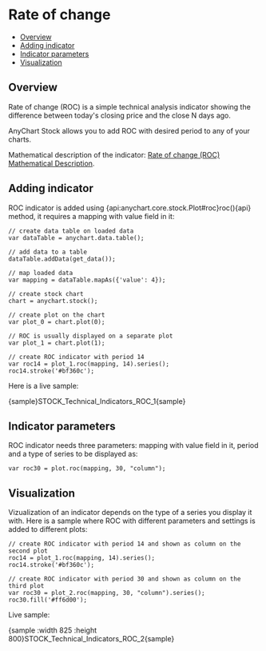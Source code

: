 # Rate of change

* [Overview](#overview)
* [Adding indicator](#adding_indicator)
* [Indicator parameters](#indicator_parameters)
* [Visualization](#visualization)

## Overview

Rate of change (ROC) is a simple technical analysis indicator showing the difference between today's closing price and the close N days ago.

AnyChart Stock allows you to add ROC with desired period to any of your charts.

Mathematical description of the indicator: [Rate of change (ROC) Mathematical Description](Mathematical_Description).

## Adding indicator

ROC indicator is added using {api:anychart.core.stock.Plot#roc}roc(){api} method, it requires a mapping with value field in it:

```
// create data table on loaded data
var dataTable = anychart.data.table();

// add data to a table
dataTable.addData(get_data());

// map loaded data
var mapping = dataTable.mapAs({'value': 4});

// create stock chart
chart = anychart.stock();

// create plot on the chart
var plot_0 = chart.plot(0);

// ROC is usually displayed on a separate plot
var plot_1 = chart.plot(1);

// create ROC indicator with period 14
var roc14 = plot_1.roc(mapping, 14).series();
roc14.stroke('#bf360c');
```

Here is a live sample:

{sample}STOCK\_Technical\_Indicators\_ROC\_1{sample}

## Indicator parameters

ROC indicator needs three parameters: mapping with value field in it, period and a type of series to be displayed as:

```
var roc30 = plot.roc(mapping, 30, "column");
```

## Visualization

Vizualization of an indicator depends on the type of a series you display it with. Here is a sample where ROC with different parameters and settings is added to different plots:

```
// create ROC indicator with period 14 and shown as column on the second plot
roc14 = plot_1.roc(mapping, 14).series();
roc14.stroke('#bf360c');

// create ROC indicator with period 30 and shown as column on the third plot
var roc30 = plot_2.roc(mapping, 30, "column").series();
roc30.fill('#ff6d00');
```

Live sample:

{sample :width 825 :height 800}STOCK\_Technical\_Indicators\_ROC\_2{sample}